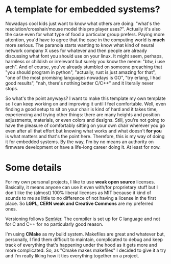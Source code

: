 # A template for embedded systems?

Nowadays cool kids just want to know what others are doing: "what's the resolution/crosshair/mouse model this pro player uses?". Actually it's also the case even for what type of food a particular group prefers. Paying more attention, you'd have to agree that the case in the computing world is **much** more serious. The paranoia starts wanting to know what kind of neural network company X uses for whatever and then people are already discussing what font you should use on your linux. It might seem, perhaps, harmless or childish or irrelevant but surely you know the meme: "btw, i use arch". And of course, you've already stumbled on someone preaching that "you should program in python", "actually, rust is just amazing for that", "one of the most promising languages nowadays is GO", "try erlang, I had good results", "nah, there's nothing better C/C++" and it literally never stops.

So what's the point anyways? I want to make this template my own template so I can keep working on and improving it until I feel comfortable. Well, even finding a good setup to sit on your chair is kind of hard and it takes time, experiencing and trying other things: there are many heights and position adjustments, materials, or even colors and designs. Still, you're not going to have the pleasure of comfortably sitting on your own chair wherever you go even after all that effort but knowing what works and what doesn't **for you** is what matters and that's the point here. Therefore, this is my way of doing it for embedded systems. By the way, I'm by no means an authority on firmware development or have a life-long career doing it. At least for now.

# Some details

For my own personal projects, I like to use **weak open source** licenses. Basically, it means anyone can use it even with/for proprietary stuff but I don't like the (almost) 100% liberal licenses as MIT because it kind of sounds to me as little to no difference of not having a license in the first place. So **LGPL, CERN weak and Creative Commons** are my preferred ones.

Versioning follows [SemVer](https://semver.org/). The compiler is set up for C language and not for C and C++ for no particularly good reason.

I'm using **CMake** as my build system. Makefiles are great and whatever but, personally, I find them difficult to maintain, complicated to debug and keep track of everything that's happening under the hood as it gets more and more complicated. So, as "Cmake makes makefiles" I decided to give it a try and I'm really liking how it ties everything together on a project.